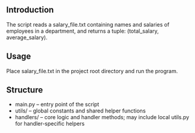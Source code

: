 ## Introduction

The script reads a salary_file.txt containing names and salaries of employees in a department, and returns a tuple: (total_salary, average_salary).

## Usage

Place salary_file.txt in the project root directory and run the program.

## Structure

- main.py – entry point of the script
- utils/ – global constants and shared helper functions
- handlers/ – core logic and handler methods; may include local utils.py for handler-specific helpers